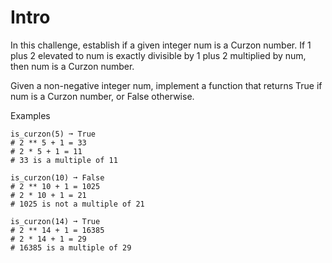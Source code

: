 # Intro
In this challenge, establish if a given integer num is a Curzon number. If 1 plus 2 elevated to num is exactly divisible by 1 plus 2 multiplied by num, then num is a Curzon number.

Given a non-negative integer num, implement a function that returns True if num is a Curzon number, or False otherwise.

Examples
```
is_curzon(5) ➞ True
# 2 ** 5 + 1 = 33
# 2 * 5 + 1 = 11
# 33 is a multiple of 11

is_curzon(10) ➞ False
# 2 ** 10 + 1 = 1025
# 2 * 10 + 1 = 21
# 1025 is not a multiple of 21

is_curzon(14) ➞ True
# 2 ** 14 + 1 = 16385
# 2 * 14 + 1 = 29
# 16385 is a multiple of 29
```